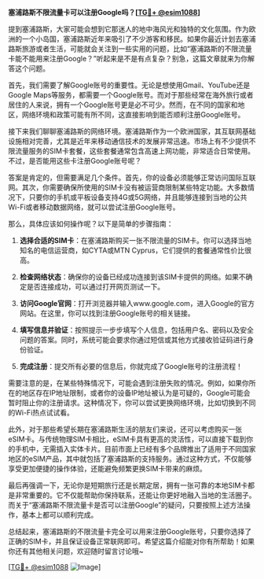 **塞浦路斯不限流量卡可以注册Google吗？[[TG💪+ @esim1088](https://t.me/s/esim1088)]**

提到塞浦路斯，大家可能会想到它那迷人的地中海风光和独特的文化氛围。作为欧洲的一个小岛国，塞浦路斯近年来吸引了不少游客和移民。如果你最近计划去塞浦路斯旅游或者生活，可能就会关注到一些实用的问题，比如“塞浦路斯的不限流量卡能不能用来注册Google？”听起来是不是有点复杂？别急，这篇文章就来为你解答这个问题。

首先，我们需要了解Google账号的重要性。无论是想使用Gmail、YouTube还是Google Maps等服务，都需要一个Google账号。而对于那些经常在海外旅行或者居住的人来说，拥有一个Google账号更是必不可少。然而，在不同的国家和地区，网络环境和政策可能有所不同，这直接影响到能否顺利注册Google账号。

接下来我们聊聊塞浦路斯的网络环境。塞浦路斯作为一个欧洲国家，其互联网基础设施相对完善，尤其是近年来移动通信技术的发展非常迅速。市场上有不少提供不限流量服务的SIM卡套餐，这些套餐通常包含高速上网功能，非常适合日常使用。不过，是否能用这些卡注册Google账号呢？

答案是肯定的，但需要满足几个条件。首先，你的设备必须能够正常访问国际互联网。其次，你需要确保所使用的SIM卡没有被运营商限制某些特定功能。大多数情况下，只要你的手机或平板设备支持4G或5G网络，并且能够连接到当地的公共Wi-Fi或者移动数据网络，就可以尝试注册Google账号。

那么，具体应该如何操作呢？以下是简单的步骤指南：

1. **选择合适的SIM卡**：在塞浦路斯购买一张不限流量的SIM卡。你可以选择当地知名的电信运营商，如CYTA或MTN Cyprus，它们提供的套餐通常性价比很高。
   
2. **检查网络状态**：确保你的设备已经成功连接到该SIM卡提供的网络。如果不确定是否连接成功，可以通过打开网页测试一下。

3. **访问Google官网**：打开浏览器并输入www.google.com，进入Google的官方网站。在这里，你可以找到注册Google账号的相关链接。

4. **填写信息并验证**：按照提示一步步填写个人信息，包括用户名、密码以及安全问题的答案。同时，系统可能会要求你通过短信或其他方式接收验证码进行身份验证。

5. **完成注册**：提交所有必要的信息后，你就完成了Google账号的注册流程！

需要注意的是，在某些特殊情况下，可能会遇到注册失败的情况。例如，如果你所在的地区存在IP地址限制，或者你的设备IP地址被认为是可疑的，Google可能会暂时阻止你的注册请求。这种情况下，你可以尝试更换网络环境，比如切换到不同的Wi-Fi热点试试看。

此外，对于那些希望长期在塞浦路斯生活的朋友们来说，还可以考虑购买一张eSIM卡。与传统物理SIM卡相比，eSIM卡具有更高的灵活性，可以直接下载到你的手机中，无需插入实体卡片。目前市面上已经有多个品牌推出了适用于不同国家地区的eSIM产品，其中就包括了塞浦路斯的支持服务。通过这种方式，不仅能够享受更加便捷的操作体验，还能避免频繁更换SIM卡带来的麻烦。

最后再强调一下，无论你是短期旅行还是长期定居，拥有一张可靠的本地SIM卡都是非常重要的。它不仅能帮助你保持联系，还能让你更好地融入当地的生活圈子。而关于“塞浦路斯不限流量卡是否可以注册Google”的疑问，只要按照上述方法操作，基本上都可以顺利完成。

总结起来，塞浦路斯的不限流量卡完全可以用来注册Google账号，只要你选择了正确的SIM卡，并且保证设备正常联网即可。希望这篇介绍能对你有所帮助！如果你还有其他相关问题，欢迎随时留言讨论哦~

[[TG💪+ @esim1088](https://t.me/s/esim1088) ![Image](https://i.postimg.cc/4NQfJmqS/Snipaste-2025-05-13-00-14-12.png)]